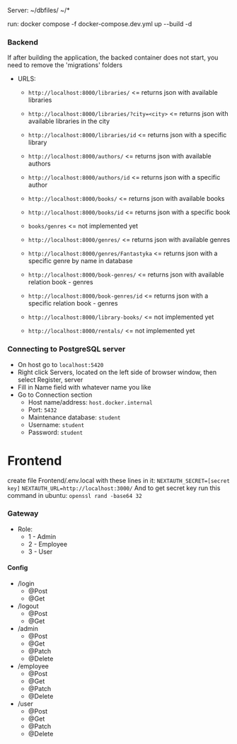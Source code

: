Server:
~/dbfiles/
~/*

run: docker compose -f docker-compose.dev.yml up --build -d

### Backend
If after building the application, the backed container does not start, you need to remove the 'migrations' folders

* URLS:
  * `http://localhost:8000/libraries/`                  <= returns json with available libraries
  * `http://localhost:8000/libraries/?city=<city>`      <= returns json with available libraries in the city
  * `http://localhost:8000/libraries/id`                <= returns json with a specific library

  * `http://localhost:8000/authors/`                    <= returns json with available authors
  * `http://localhost:8000/authors/id`                  <= returns json with a specific author

  * `http://localhost:8000/books/`                      <= returns json with available books
  * `http://localhost:8000/books/id`                    <= returns json with a specific book

  * `books/genres`                                       <= not implemented yet

  * `http://localhost:8000/genres/`                       <= returns json with available genres
  * `http://localhost:8000/genres/Fantastyka`             <= returns json with a specific genre by name in database

  * `http://localhost:8000/book-genres/`                  <= returns json with available relation book - genres
  * `http://localhost:8000/book-genres/id`                <= returns json with a specific relation book - genres

  * `http://localhost:8000/library-books/`              <= not implemented yet
  * `http://localhost:8000/rentals/`                    <= not implemented yet


### Connecting to PostgreSQL server
* On host go to `localhost:5420`
* Right click Servers, located on the left side of browser window, then select Register, server
* Fill in Name field with whatever name you like
* Go to Connection section
  * Host name/address: `host.docker.internal`
  * Port: `5432`
  * Maintenance database: `student`
  * Username: `student`
  * Password: `student`


# Frontend
create file Frontend/.env.local with these lines in it:
`NEXTAUTH_SECRET=[secret key]`
`NEXTAUTH_URL=http://localhost:3000/`
And to get secret key run this command in ubuntu: `openssl rand -base64 32` 

### Gateway
* Role:
  * 1 - Admin
  * 2 - Employee
  * 3 - User

#### Config
* /login 
  * @Post
  * @Get
* /logout
  * @Post
  * @Get
* /admin
  * @Post
  * @Get
  * @Patch
  * @Delete
* /employee
  * @Post
  * @Get
  * @Patch
  * @Delete
* /user
  * @Post
  * @Get
  * @Patch
  * @Delete